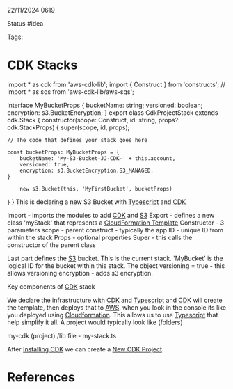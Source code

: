 22/11/2024 0619

Status #idea

Tags:

# CDK Stacks

import * as cdk from 'aws-cdk-lib';
import { Construct } from 'constructs';
// import * as sqs from 'aws-cdk-lib/aws-sqs';

interface MyBucketProps {
    bucketName: string;
    versioned: boolean;
    encryption: s3.BucketEncryption;
}
export class CdkProjectStack extends cdk.Stack {
  constructor(scope: Construct, id: string, props?: cdk.StackProps) {
    super(scope, id, props);

    // The code that defines your stack goes here

    const bucketProps: MyBucketProps = {
        bucketName: 'My-S3-Bucket-JJ-CDK-' + this.account,
        versioned: true,
        encryption: s3.BucketEncryption.S3_MANAGED,
    }

        new s3.Bucket(this, 'MyFirstBucket', bucketProps)
  }
}
This is declaring a new S3 Bucket with [Typescript](/home/jeff/Documents/Second_Brain/000_Second_Brain/Typescript.md) and [CDK](/home/jeff/Documents/Second_Brain/000_Second_Brain/cdk.md)

Import - imports the modules to add [CDK](./CDK.md) and [S3](./S3.md)
Export - defines a new class 'myStack' that represents a [CloudFormation Template](./CloudFormation_Template.md)
Constructor - 3 parameters
				scope - parent construct - typically the app
				ID - unique ID from within the stack
				Props - optional properties
Super - this calls the constructor of the parent class

Last part defines the [S3](./S3.md) bucket. This is the current stack. 'MyBucket' is the logical ID for the bucket within this stack.
The object 
	versioning = true - this allows versioning
	encryption - adds s3 encryption.

Key components of [CDK](./CDK.md) stack

We declare the infrastructure with [CDK](./CDK.md) and [Typescript](./Typescript.md) and [CDK](./CDK.md) will create the template, 
then deploys that to [AWS](./AWS.md). when you look in the console its like you deployed using [Cloudformation](./CloudFormation_Template.md).
This allows us to use [Typescript](./Typescript.md) that help simplify it all.
A project would typically look like (folders)

my-cdk (project)
		/lib
file - my-stack.ts

After [Installing CDK](./Installing_CDK.md) we can create a [New CDK Project](./New_CDK_Project.md)







# References
